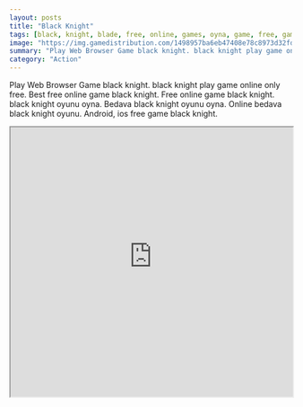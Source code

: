 ```yaml
---
layout: posts
title: "Black Knight"
tags: [black, knight, blade, free, online, games, oyna, game, free, games, play, play, games]
image: "https://img.gamedistribution.com/1498957ba6eb47408e78c8973d32fd4b-512x384.jpeg"
summary: "Play Web Browser Game black knight. black knight play game online only free. Best free online game black knight. Free online game black knight. black knight oyunu oyna. Bedava black knight oyunu oyna. Online bedava black knight oyunu. Android, ios free game black knight."
category: "Action"
---
```


Play Web Browser Game black knight. black knight play game online only free. Best free online game black knight. Free online game black knight. black knight oyunu oyna. Bedava black knight oyunu oyna. Online bedava black knight oyunu. Android, ios free game black knight.

<iframe width="100%" height="480px;" src="https://html5.gamedistribution.com/1498957ba6eb47408e78c8973d32fd4b/"></iframe>